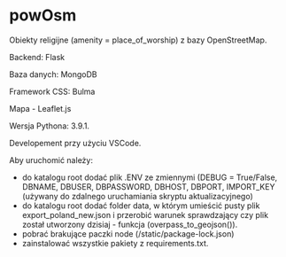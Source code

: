 # powOsm

Obiekty religijne (amenity = place_of_worship) z bazy OpenStreetMap.


Backend: Flask

Baza danych: MongoDB

Framework CSS: Bulma

Mapa - Leaflet.js

Wersja Pythona: 3.9.1.


Developement przy użyciu VSCode.


Aby uruchomić należy:
- do katalogu root dodać plik .ENV ze zmiennymi (DEBUG = True/False, DBNAME, DBUSER, DBPASSWORD, DBHOST, DBPORT, IMPORT_KEY (używany do zdalnego uruchamiania skryptu aktualizacyjnego)
- do katalogu root dodać folder data, w którym umieścić pusty plik export_poland_new.json i przerobić warunek sprawdzający czy plik został utworzony dzisiaj - funkcja (overpass_to_geojson()).
- pobrać brakujące paczki node (/static/package-lock.json)
- zainstalować wszystkie pakiety z requirements.txt.
